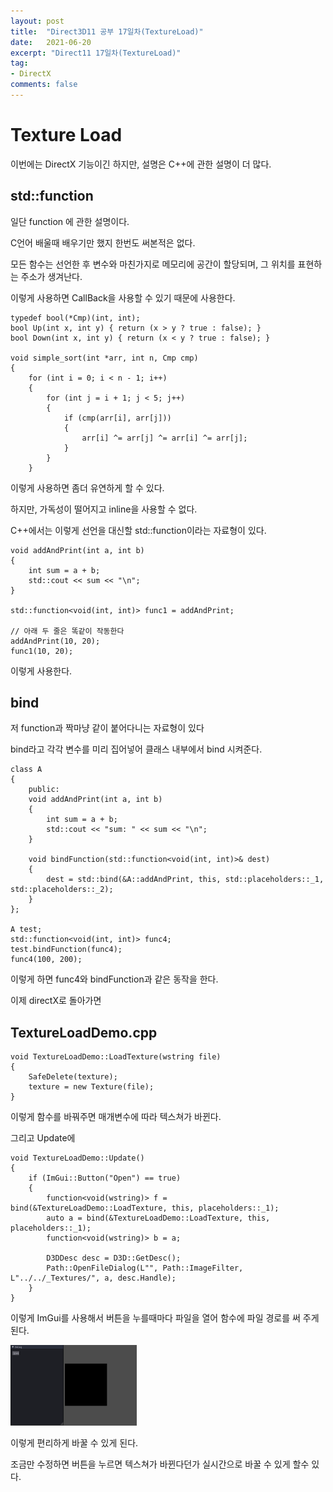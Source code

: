 ```yaml
---
layout: post
title:  "Direct3D11 공부 17일차(TextureLoad)"
date:   2021-06-20
excerpt: "Direct11 17일차(TextureLoad)"
tag:
- DirectX
comments: false
---
```


# Texture Load
이번에는 DirectX 기능이긴 하지만, 설명은 C++에 관한 설명이 더 많다.

## std::function
일단 function 에 관한 설명이다.

C언어 배울때 배우기만 했지 한번도 써본적은 없다.

모든 함수는 선언한 후 변수와 마친가지로 메모리에 공간이 할당되며, 그 위치를 표현하는 주소가 생겨난다.

이렇게 사용하면 CallBack을 사용할 수 있기 때문에 사용한다.

```
typedef bool(*Cmp)(int, int);
bool Up(int x, int y) { return (x > y ? true : false); }
bool Down(int x, int y) { return (x < y ? true : false); }

void simple_sort(int *arr, int n, Cmp cmp) 
{
    for (int i = 0; i < n - 1; i++)
	{
        for (int j = i + 1; j < 5; j++) 
		{
            if (cmp(arr[i], arr[j])) 
			{
                arr[i] ^= arr[j] ^= arr[i] ^= arr[j];
            }
        }
    }
```
이렇게 사용하면 좀더 유연하게 할 수 있다.

하지만, 가독성이 떨어지고 inline을 사용할 수 없다.

C++에서는 이렇게 선언을 대신할 std::function이라는 자료형이 있다.

```
void addAndPrint(int a, int b)
{
	int sum = a + b;
	std::cout << sum << "\n";
}

std::function<void(int, int)> func1 = addAndPrint;

// 아래 두 줄은 똑같이 작동한다
addAndPrint(10, 20);
func1(10, 20);
```
이렇게 사용한다.

## bind
저 function과 짝마냥 같이 붙어다니는 자료형이 있다

bind라고 각각 변수를 미리 집어넣어 클래스 내부에서 bind 시켜준다.

```
class A
{
    public:
    void addAndPrint(int a, int b)
    {
        int sum = a + b;
        std::cout << "sum: " << sum << "\n";
    }

    void bindFunction(std::function<void(int, int)>& dest)
    {
        dest = std::bind(&A::addAndPrint, this, std::placeholders::_1, std::placeholders::_2);
    }
};

A test;
std::function<void(int, int)> func4;
test.bindFunction(func4);
func4(100, 200);
```
이렇게 하면 func4와 bindFunction과 같은 동작을 한다.

이제 directX로 돌아가면

## TextureLoadDemo.cpp
```
void TextureLoadDemo::LoadTexture(wstring file)
{
	SafeDelete(texture);
	texture = new Texture(file);
}
```
이렇게 함수를 바꿔주면 매개변수에 따라 텍스쳐가 바뀐다.

그리고 Update에
```
void TextureLoadDemo::Update()
{
	if (ImGui::Button("Open") == true)
	{
		function<void(wstring)> f = bind(&TextureLoadDemo::LoadTexture, this, placeholders::_1);
		auto a = bind(&TextureLoadDemo::LoadTexture, this, placeholders::_1);
		function<void(wstring)> b = a;
		
		D3DDesc desc = D3D::GetDesc();
		Path::OpenFileDialog(L"", Path::ImageFilter, L"../../_Textures/", a, desc.Handle);
	}
}
```
이렇게 ImGui를 사용해서 버튼을 누를때마다 파일을 열어 함수에 파일 경로를 써 주게 된다.

<img src = "../assets/img/project/d3dx/day17/swap_texture.gif" width="40%">

이렇게 편리하게 바꿀 수 있게 된다.

조금만 수정하면 버튼을 누르면 텍스쳐가 바뀐다던가 실시간으로 바꿀 수 있게 할수 있다.